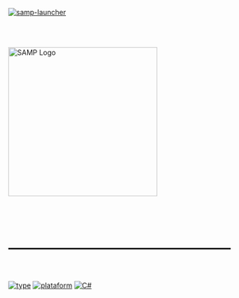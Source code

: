 [![samp-launcher](https://img.shields.io/badge/SAMP_|-LAUNCHER-5C2D91.svg?style=for-the-badge)](https://github.com/Ramon-Sd/samp-launcher-base)

<br><br>
<p align="left">
  <a href="https://www.sa-mp.com/">
    <img src="https://www.sa-mp.com/images/logo.gif" width="300" alt="SAMP Logo">
  </a>
</p>

<br><br>
# ――――――――――――――――

<br>

[![type](https://img.shields.io/badge/Type_:_Base/Template-ffe600?style=for-the-badge&logo=none&logoColor=white)](https://github.com/Ramon-Sd/samp-launcher-base)
[![plataform](https://img.shields.io/badge/Plataform_:_Windows-0000FF?style=for-the-badge&logo=none&logoColor=white)](https://github.com/Ramon-Sd/samp-launcher-base)
[![C#](https://img.shields.io/badge/Language_:_C%23-06d14d?style=for-the-badge&logo=c-sharp&logoColor=white)](https://learn.microsoft.com/pt-br/dotnet/csharp/)
